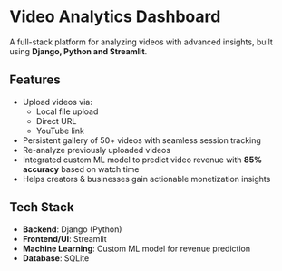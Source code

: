 #  Video Analytics Dashboard
A full-stack platform for analyzing videos with advanced insights, built using **Django, Python and Streamlit**.

## Features
- Upload videos via:
  - Local file upload
  - Direct URL
  - YouTube link
- Persistent gallery of 50+ videos with seamless session tracking
- Re-analyze previously uploaded videos
- Integrated custom ML model to predict video revenue with **85% accuracy** based on watch time
- Helps creators & businesses gain actionable monetization insights

##  Tech Stack
- **Backend**: Django (Python)
- **Frontend/UI**: Streamlit
- **Machine Learning**: Custom ML model for revenue prediction
- **Database**: SQLite
